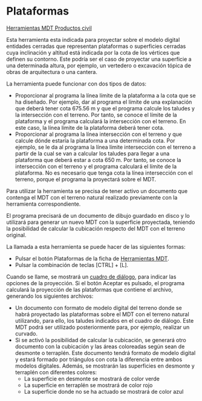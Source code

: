 # Plataformas

[Herramientas MDT Productos civil](../fichas-de-herramientas/ficha-de-herramientas-mdt/productos-civil.md)

Esta herramienta esta indicada para proyectar sobre el modelo digital entidades cerradas que representan plataformas o superficies cerradas cuya inclinación y altitud está indicada por la cota de los vértices que definen su contorno. Este podría ser el caso de proyectar una superficie a una determinada altura, por ejemplo, un vertedero o excavación tópica de obras de arquitectura o una cantera.

La herramienta puede funcionar con dos tipos de datos:

* Proporcionar al programa la línea límite de la plataforma a la cota que se ha diseñado. Por ejemplo, dar al programa el límite de una explanación que deberá tener cota 675.56 m y que el programa calcule los taludes y la intersección con el terreno. Por tanto, se conoce el límite de la plataforma y el programa calculará la intersección con el terreno. En este caso, la línea límite de la plataforma deberá tener cota.
* Proporcionar al programa la línea intersección con el terreno y que calcule dónde estaría la plataforma a una determinada cota. Por ejemplo, se le da al programa la línea límite intersección con el terreno a partir de la cual se van a calcular los taludes para llegar a una plataforma que deberá estar a cota 650 m. Por tanto, se conoce la intersección con el terreno y el programa calculará el límite de la plataforma. No es necesario que tenga cota la línea intersección con el terreno, porque el programa la proyectará sobre el MDT.

Para utilizar la herramienta se precisa de tener activo un documento que contenga el MDT con el terreno natural realizado previamente con la herramienta correspondiente.

El programa precisará de un documento de dibujo guardado en disco y lo utilizará para generar un nuevo MDT con la superficie proyectada, teniendo la posibilidad de calcular la cubicación respecto del MDT con el terreno original.

La llamada a esta herramienta se puede hacer de las siguientes formas:

* Pulsar el botón Plataformas de la ficha de [Herramientas MDT](../fichas-de-herramientas/ficha-de-herramientas-mdt/).
* Pulsar la combinación de teclas \[CTRL\] + \[L\].

Cuando se llame, se mostrará un [cuadro de diálogo](../herramientas-mdt/plataformas.md), para indicar las opciones de la proyección. Si el botón Aceptar es pulsado, el programa calculará la proyección de las plataformas que contiene el archivo, generando los siguientes archivos:

* Un documento con formato de modelo digital del terreno donde se habrá proyectado las plataformas sobre el MDT con el terreno natural utilizando, para ello, los taludes indicados en el cuadro de diálogo. Este MDT podrá ser utilizado posteriormente para, por ejemplo, realizar un curvado.
* Si se activó la posibilidad de calcular la cubicación, se generará otro documento con la cubicación y las áreas coloreadas según sean de desmonte o terraplén. Este documento tendrá formato de modelo digital y estará formado por triángulos con cota la diferencia entre ambos modelos digitales. Además, se mostrarán las superficies en desmonte y terraplén con diferentes colores:
  * La superficie en desmonte se mostrará de color verde
  * La superficie en terraplén se mostrará de color rojo
  * La superficie donde no se ha actuado se mostrará de color azul

